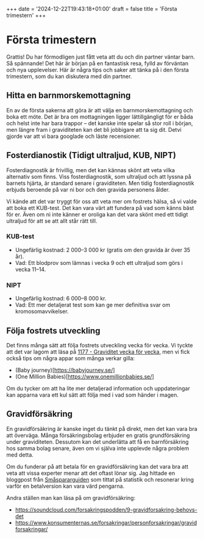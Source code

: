 +++
date = '2024-12-22T19:43:18+01:00'
draft = false
title = 'Första trimestern'
+++

# Första trimestern
Grattis! Du har förmodligen just fått veta att du och din partner väntar barn. Så spännande! Det här är början på en fantastisk resa, fylld av förväntan och nya upplevelser. Här är några tips och saker att tänka på i den första trimestern, som du kan diskutera med din partner.

## Hitta en barnmorskemottagning
En av de första sakerna att göra är att välja en barnmorskemottagning och boka ett möte. Det är bra om mottagningen ligger lättillgängligt för er båda och helst inte har bara trappor – det kanske inte spelar så stor roll i början, men längre fram i graviditeten kan det bli jobbigare att ta sig dit. Detvi gjorde var att vi bara googlade och läste recensioner.

## Fosterdianostik (Tidigt ultraljud, KUB, NIPT)
Fosterdiagnostik är frivillig, men det kan kännas skönt att veta vilka alternativ som finns. Viss fosterdiagnostik, som ultraljud och att lyssna på barnets hjärta, är standard senare i graviditeten. Men tidig fosterdiagnostik erbjuds beroende på var ni bor och den gravida personens ålder.

Vi kände att det var tryggt för oss att veta mer om fostrets hälsa, så vi valde att boka ett KUB-test. Det kan vara värt att fundera på vad som känns bäst för er. Även om ni inte känner er oroliga kan det vara skönt med ett tidigt ultraljud för att se att allt står rätt till.

### KUB-test
 - Ungefärlig kostnad: 2 000–3 000 kr (gratis om den gravida är över 35 år).
 - Vad: Ett blodprov som lämnas i vecka 9 och ett ultraljud som görs i vecka 11–14.

### NIPT
 - Ungefärlig kostnad: 6 000–8 000 kr.
 - Vad: Ett mer detaljerat test som kan ge mer definitiva svar om kromosomavvikelser.

## Följa fostrets utveckling
Det finns många sätt att följa fostrets utveckling vecka för vecka. Vi tyckte att det var lagom att läsa på [1177 - Graviditet vecka för vecka](https://www.1177.se/Vastra-Gotaland/barn--gravid/graviditet/om-graviditeten/graviditeten-vecka-for-vecka/), men vi fick också tips om några appar som många verkar gilla:

 - (Baby journey)[https://babyjourney.se/]
 - (One Million Babies)[https://www.onemillionbabies.se/]

Om du tycker om att ha lite mer detaljerad information och uppdateringar kan apparna vara ett kul sätt att följa med i vad som händer i magen.

## Gravidförsäkring
En gravidförsäkring är kanske inget du tänkt på direkt, men det kan vara bra att överväga. Många försäkringsbolag erbjuder en gratis grundförsäkring under graviditeten. Dessutom kan det underlätta att få en barnförsäkring hos samma bolag senare, även om vi själva inte upplevde några problem med detta.

Om du funderar på att betala för en gravidförsäkring kan det vara bra att veta att vissa experter menar att det oftast lönar sig. Jag hittade en bloggpost från [Småspararguiden](https://www.smaspararguiden.se/blogg/ja-du-bor-skaffa-en-gravidforsakring/) som tittat på statistik och resonerar kring varför en betalversion kan vara värd pengarna.

Andra ställen man kan läsa på om gravidförsäkring:
 - https://soundcloud.com/forsakringspodden/9-gravidforsakring-behovs-det
 - https://www.konsumenternas.se/forsakringar/personforsakringar/gravidforsakringar/
